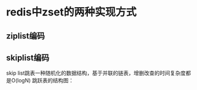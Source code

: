 # redis中zset的两种实现方式
## ziplist编码

## skiplist编码
skip list跳表一种随机化的数据结构，基于并联的链表，增删改查的时间复杂度都是O(logN)
跳跃表的结构图：
